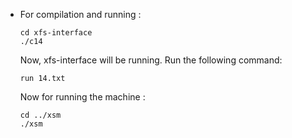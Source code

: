 * For compilation and running : 
    ```
    cd xfs-interface
    ./c14
    ```
    Now, xfs-interface will be running. Run the following command: 
    ```
    run 14.txt
    ```
    
    Now for running the machine :
    ```
    cd ../xsm
    ./xsm
    ```

